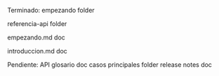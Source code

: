 Terminado: 
empezando folder

referencia-api folder

empezando.md doc

introduccion.md doc

Pendiente:
API glosario doc
casos principales folder
release notes doc
